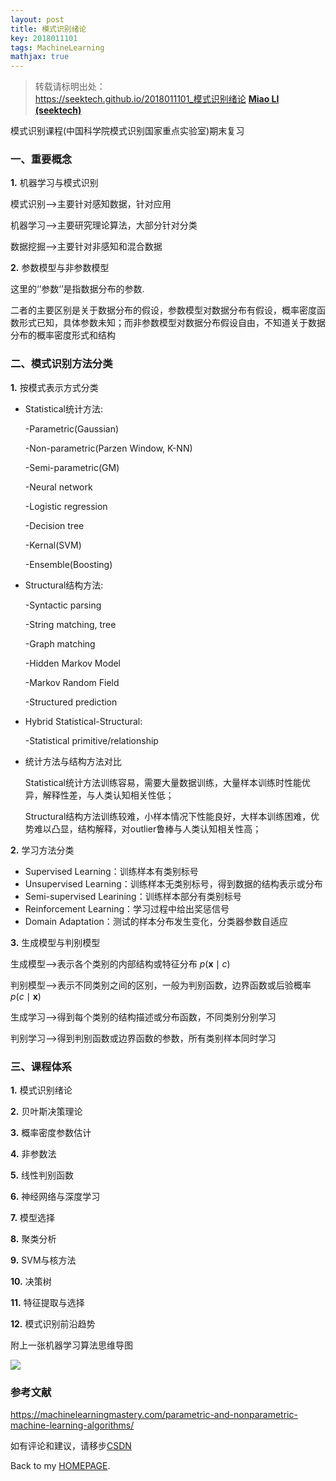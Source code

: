 ```yaml
---
layout: post
title: 模式识别绪论
key: 2018011101
tags: MachineLearning
mathjax: true
---
```


>转载请标明出处：  
>https://seektech.github.io/2018011101_模式识别绪论 [**Miao LI (seektech)**](https://seektech.github.io/2018011101_模式识别绪论)

模式识别课程(中国科学院模式识别国家重点实验室)期末复习

### [](#header-1)一、重要概念

**1.** 机器学习与模式识别

模式识别—>主要针对感知数据，针对应用

机器学习—>主要研究理论算法，大部分针对分类

数据挖掘—>主要针对非感知和混合数据

**2.** 参数模型与非参数模型

这里的‘’参数‘’是指数据分布的参数. 

二者的主要区别是关于数据分布的假设，参数模型对数据分布有假设，概率密度函数形式已知，具体参数未知；而非参数模型对数据分布假设自由，不知道关于数据分布的概率密度形式和结构


### [](#header-2)二、模式识别方法分类

**1.** 按模式表示方式分类

- Statistical统计方法:

  -Parametric(Gaussian)

  -Non-parametric(Parzen Window, K-NN)

  -Semi-parametric(GM)

  -Neural network

  -Logistic regression

  -Decision tree

  -Kernal(SVM)

  -Ensemble(Boosting)

- Structural结构方法:

  -Syntactic parsing

  -String matching, tree

  -Graph matching 

  -Hidden Markov Model

  -Markov Random Field

  -Structured prediction

- Hybrid Statistical-Structural:

  -Statistical primitive/relationship

- 统计方法与结构方法对比

  Statistical统计方法训练容易，需要大量数据训练，大量样本训练时性能优异，解释性差，与人类认知相关性低；

  Structural结构方法训练较难，小样本情况下性能良好，大样本训练困难，优势难以凸显，结构解释，对outlier鲁棒与人类认知相关性高；

**2.** 学习方法分类

- Supervised Learning：训练样本有类别标号
- Unsupervised Learning：训练样本无类别标号，得到数据的结构表示或分布
- Semi-supervised Learining：训练样本部分有类别标号
- Reinforcement Learning：学习过程中给出奖惩信号
- Domain Adaptation：测试的样本分布发生变化，分类器参数自适应

**3.** 生成模型与判别模型

生成模型—>表示各个类别的内部结构或特征分布 $p(\mathbf{x} \mid c)$

判别模型—>表示不同类别之间的区别，一般为判别函数，边界函数或后验概率 $p(c \mid \mathbf{x})$

生成学习—>得到每个类别的结构描述或分布函数，不同类别分别学习

判别学习—>得到判别函数或边界函数的参数，所有类别样本同时学习

### [](#header-3)三、课程体系

**1.** 模式识别绪论

**2.** 贝叶斯决策理论

**3.** 概率密度参数估计

**4.** 非参数法

**5.** 线性判别函数

**6.** 神经网络与深度学习

**7.** 模型选择

**8.** 聚类分析

**9.** SVM与核方法

**10.** 决策树

**11.** 特征提取与选择

**12.** 模式识别前沿趋势

  

附上一张机器学习算法思维导图

![](https://ws1.sinaimg.cn/large/006tNc79ly1fnci0rtpd3j30we0kpjvq.jpg)

### 参考文献

https://machinelearningmastery.com/parametric-and-nonparametric-machine-learning-algorithms/

  


如有评论和建议，请移步[CSDN](http://blog.csdn.net/u013413471/article/details/79034437)  

Back to my [HOMEPAGE](index).